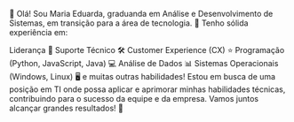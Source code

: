  👋 Olá! Sou Maria Eduarda, graduanda em Análise e Desenvolvimento de Sistemas, em transição para a área de tecnologia. 🚀 Tenho sólida experiência em:

Liderança 👥
Suporte Técnico 🛠️
Customer Experience (CX) ⭐
Programação (Python, JavaScript, Java) 💻
Análise de Dados 📊
Sistemas Operacionais (Windows, Linux) 🖥️ e muitas outras habilidades!
Estou em busca de uma posição em TI onde possa aplicar e aprimorar minhas habilidades técnicas, contribuindo para o sucesso da equipe e da empresa. Vamos juntos alcançar grandes resultados! 🚀




